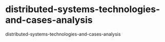 # distributed-systems-technologies-and-cases-analysis
distributed-systems-technologies-and-cases-analysis
